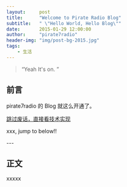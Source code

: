 ```yaml
---
layout:     post
title:      "Welcome to Pirate Radio Blog"
subtitle:   " \"Hello World, Hello Blog\""
date:       2015-01-29 12:00:00
author:     "pirate7radio"
header-img: "img/post-bg-2015.jpg"
tags:
    - 生活
---
```


> “Yeah It's on. ”


## 前言

pirate7radio 的 Blog 就这么开通了。

[跳过废话，直接看技术实现 ](#build)


xxx, jump to below!!


<p id = "build"></p>
---

## 正文

xxxxx

